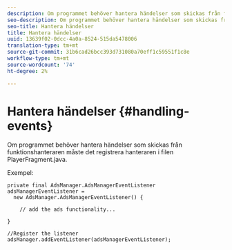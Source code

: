 ```yaml
---
description: Om programmet behöver hantera händelser som skickas från funktionshanteraren måste det registrera hanteraren i filen PlayerFragment.java.
seo-description: Om programmet behöver hantera händelser som skickas från funktionshanteraren måste det registrera hanteraren i filen PlayerFragment.java.
seo-title: Hantera händelser
title: Hantera händelser
uuid: 13639f02-0dcc-4a0a-8524-515da5478006
translation-type: tm+mt
source-git-commit: 31b6cad26bcc393d731080a70eff1c59551f1c8e
workflow-type: tm+mt
source-wordcount: '74'
ht-degree: 2%

---
```



# Hantera händelser {#handling-events}

Om programmet behöver hantera händelser som skickas från funktionshanteraren måste det registrera hanteraren i filen PlayerFragment.java.

Exempel:

```
private final AdsManager.AdsManagerEventListener adsManagerEventListener =  
  new AdsManager.AdsManagerEventListener() { 
 
    // add the ads functionality... 
 
} 
 
//Register the listener 
adsManager.addEventListener(adsManagerEventListener);
```

